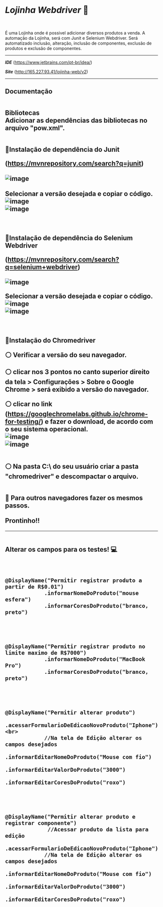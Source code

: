 <br><h1>*Lojinha Webdriver* :handbag: </h1></br>

É uma Lojinha onde é possivel adicionar diversos produtos a venda. A automação da Lojinha, será com Junit e Selenium Webdriver. 
Será automatizado inclusão, alteração, inclusão de componentes, exclusão de produtos e exclusão de componentes.

-------------------------------------------------------------------------------------------------------------------------------------------------------------------------------------------
<b>*IDE*</b><b></b>
(https://www.jetbrains.com/pt-br/idea/)

<b>*Site*</b>
(http://165.227.93.41/lojinha-web/v2)

------------------------------------------------------------------------------------------------------------------------------------------------------------------------------------------
<b><h2>Documentação</b>

<br><b>Bibliotecas</b></br>
Adicionar as dependências das bibliotecas no arquivo "pow.xml".

<br>:large_blue_circle:Instalação de dependência do Junit</br>

(https://mvnrepository.com/search?q=junit)<br></br>
![image](https://github.com/user-attachments/assets/09b7a255-bb7d-4e3c-a8cf-5d6eba3c3bbf)<br></br>
Selecionar a versão desejada e copiar o código.<br>
![image](https://github.com/user-attachments/assets/83310650-473e-48c9-b08f-6191dcd3882f)<br>![image](https://github.com/user-attachments/assets/758a4752-a74f-4a73-881d-88f4e8060aa7)
<br></br>

<br>:large_blue_circle:Instalação de dependência do Selenium Webdriver</br>

(https://mvnrepository.com/search?q=selenium+webdriver)<br></br>
![image](https://github.com/user-attachments/assets/bdf12ee4-ab70-4b73-aeb0-4e31d65bd446)<br>

Selecionar a versão desejada e copiar o código.<br>
![image](https://github.com/user-attachments/assets/7897953a-8525-4798-845b-9873dfe5dd91) <br> ![image](https://github.com/user-attachments/assets/f2aaecbc-031e-4caf-9483-fb3faf97e598)
<br></br>

<br>:large_blue_circle:Instalação do Chromedriver</br>

:white_circle: Verificar a versão do seu navegador.<br>

:white_circle: clicar nos 3 pontos no canto superior direito da tela > Configurações > Sobre o Google Chrome > será exibido a versão do navegador.<br>

:white_circle: clicar no link (https://googlechromelabs.github.io/chrome-for-testing/) e fazer o download, de acordo com o seu sistema operacional.<br>
![image](https://github.com/user-attachments/assets/f23c3f17-33b3-4ff6-8007-00c4eca99cd9) <br> ![image](https://github.com/user-attachments/assets/2f54ba6e-9e1c-4c9c-9aeb-a94397f68659)
<br></br>

:white_circle: Na pasta C:\ do seu usuário criar a pasta "chromedriver" e descompactar o arquivo.<br></br>

:red_circle: Para outros navegadores fazer os mesmos passos.<br></br>
Prontinho!!

-------------------------------------------------------------------------------------------------------------------------------------------------------------------------------------------
<br><b>Alterar os campos para os testes! :computer:</b></br>
<br></br>
```
@DisplayName("Permitir registrar produto a partir de R$0.01")	
            .informarNomeDoProduto("mouse esfera")
            .informarCoresDoProduto("branco, preto")
```
<br></br>

```
@DisplayName("Permitir registrar produto no limite maximo de R$7000")
            .informarNomeDoProduto("MacBook Pro")
            .informarCoresDoProduto("branco, preto")
```
<br></br>

```
@DisplayName("Permitir alterar produto")
            .acessarFormularioDeEdicaoNovoProduto("Iphone")<br>
            //Na tela de Edição alterar os campos desejados
            .informarEditarNomeDoProduto("Mouse com fio")
            .informarEditarValorDoProduto("3000")
            .informarEditarCoresDoProduto("roxo")
```
<br></br>

```
@DisplayName("Permitir alterar produto e registrar componente")
             //Acessar produto da lista para edição
            .acessarFormularioDeEdicaoNovoProduto("Iphone")
            //Na tela de Edição alterar os campos desejados
            .informarEditarNomeDoProduto("Mouse com fio")
            .informarEditarValorDoProduto("3000")
            .informarEditarCoresDoProduto("roxo")
```
<br></br>
